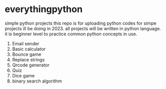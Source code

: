 # everythingpython
simple python projects 
this repo is for uploading python codes for simpe projects ill be doing in 2023.
all projects will be written in python language. it is beginner level to practice common python concepts in use.

1. Email sender
2. Basic calculator
3. Bounce game
4. Replace strings
5. Qrcode generator 
6. Quiz
7. Dice game
8. binary search algorithm



